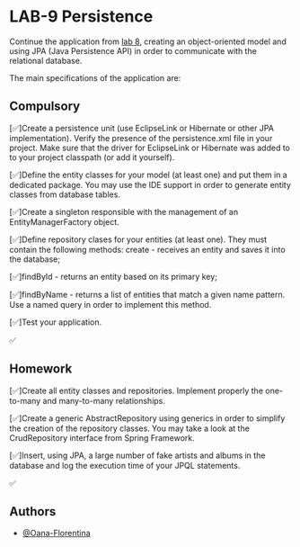 
# LAB-9 Persistence
Continue the application from [lab 8](https://github.com/Oana-Florentina/PA_2023/tree/main/Lab8), creating an object-oriented model and using JPA (Java Persistence API) in order to communicate with the relational database.

The main specifications of the application are:







## Compulsory

[✅]Create a persistence unit (use EclipseLink or Hibernate or other JPA implementation).
Verify the presence of the persistence.xml file in your project. Make sure that the driver for EclipseLink or Hibernate was added to to your project classpath (or add it yourself).

[✅]Define the entity classes for your model (at least one) and put them in a dedicated package. You may use the IDE support in order to generate entity classes from database tables.

[✅]Create a singleton responsible with the management of an EntityManagerFactory object.

[✅]Define repository clases for your entities (at least one).
 They must contain the following methods:
create - receives an entity and saves it into the database;

   [✅]findById - returns an entity based on its primary key;
   
   [✅]findByName - returns a list of entities that match a given name pattern. Use a named query in order to implement this method.
   
   [✅]Test your application.

✅ 
## Homework
[✅]Create all entity classes and repositories. Implement properly the one-to-many and many-to-many relationships.

[✅]Create a generic AbstractRepository using generics in order to simplify the creation of the repository classes. You may take a look at the CrudRepository interface from Spring Framework.

[✅]Insert, using JPA, a large number of fake artists and albums in the database and log the execution time of your JPQL statements.

✅
## Authors

- [@Oana-Florentina](https://github.com/Oana-Florentina)

